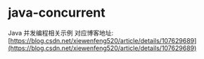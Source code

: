 # java-concurrent
Java 并发编程相关示例
对应博客地址: [https://blog.csdn.net/xiewenfeng520/article/details/107629689](https://blog.csdn.net/xiewenfeng520/article/details/107629689)
